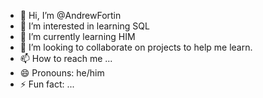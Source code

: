- 👋 Hi, I’m @AndrewFortin
- 👀 I’m interested in learning SQL
- 🌱 I’m currently learning HIM
- 💞️ I’m looking to collaborate on projects to help me learn.
- 📫 How to reach me ...
- 😄 Pronouns: he/him
- ⚡ Fun fact: ...

<!---
AndrewFortin/AndrewFortin is a ✨ special ✨ repository because its `README.md` (this file) appears on your GitHub profile.
You can click the Preview link to take a look at your changes.
--->
